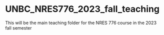 # UNBC_NRES776_2023_fall_teaching
This will be the main teaching folder for the NRES 776 course in the 2023 fall semester
